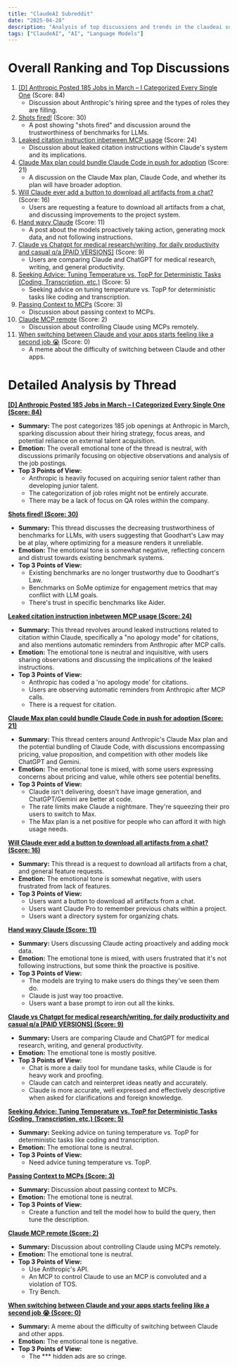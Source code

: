 ```yaml
---
title: "ClaudeAI Subreddit"
date: "2025-04-28"
description: "Analysis of top discussions and trends in the claudeai subreddit"
tags: ["ClaudeAI", "AI", "Language Models"]
---
```


# Overall Ranking and Top Discussions
1.  [[D] Anthropic Posted 185 Jobs in March – I Categorized Every Single One](https://i.redd.it/5n033l82jhxe1.png) (Score: 84)
    *   Discussion about Anthropic's hiring spree and the types of roles they are filling.
2.  [Shots fired!](https://i.redd.it/cykwiszunmxe1.jpeg) (Score: 30)
    *   A post showing "shots fired" and discussion around the trustworthiness of benchmarks for LLMs.
3.  [Leaked citation instruction inbetween MCP usage](https://www.reddit.com/r/ClaudeAI/comments/1k9vddj/leaked_citation_instruction_inbetween_mcp_usage/) (Score: 24)
    *   Discussion about leaked citation instructions within Claude's system and its implications.
4.  [Claude Max plan could bundle Claude Code in push for adoption](https://www.testingcatalog.com/claude-max-plan-could-bundle-claude-code-in-push-for-broader-adoption/) (Score: 21)
    *   A discussion on the Claude Max plan, Claude Code, and whether its plan will have broader adoption.
5.  [Will Claude ever add a button to download all artifacts from a chat?](https://www.reddit.com/r/ClaudeAI/comments/1k9fd0a/will_claude_ever_add_a_button_to_download_all/) (Score: 16)
    *   Users are requesting a feature to download all artifacts from a chat, and discussing improvements to the project system.
6.  [Hand wavy Claude](https://www.reddit.com/r/ClaudeAI/comments/1k9h40i/hand_wavy_claude/) (Score: 11)
    *   A post about the models proactively taking action, generating mock data, and not following instructions.
7.  [Claude vs Chatgpt for medical research/writing, for daily productivity and casual q/a [PAID VERSIONS]](https://www.reddit.com/r/ClaudeAI/comments/1k9tf8t/claude_vs_chatgpt_for_medical_researchwriting_for/) (Score: 9)
    *   Users are comparing Claude and ChatGPT for medical research, writing, and general productivity.
8.  [Seeking Advice: Tuning Temperature vs. TopP for Deterministic Tasks (Coding, Transcription, etc.)](https://www.reddit.com/r/ClaudeAI/comments/1k9l1ne/seeking_advice_tuning_temperature_vs_topp_for/) (Score: 5)
    *   Seeking advice on tuning temperature vs. TopP for deterministic tasks like coding and transcription.
9.  [Passing Context to MCPs](https://www.reddit.com/r/ClaudeAI/comments/1k9ent5/passing_context_to_mcps/) (Score: 3)
    *   Discussion about passing context to MCPs.
10. [Claude MCP remote](https://www.reddit.com/r/ClaudeAI/comments/1k9h5n0/claude_mcp_remote/) (Score: 2)
    *   Discussion about controlling Claude using MCPs remotely.
11. [When switching between Claude and your apps starts feeling like a second job 😭](https://i.redd.it/5i7gtlf9gixe1.png) (Score: 0)
    *   A meme about the difficulty of switching between Claude and other apps.

# Detailed Analysis by Thread
**[[D] Anthropic Posted 185 Jobs in March – I Categorized Every Single One (Score: 84)](https://i.redd.it/5n033l82jhxe1.png)**
*   **Summary:** The post categorizes 185 job openings at Anthropic in March, sparking discussion about their hiring strategy, focus areas, and potential reliance on external talent acquisition.
*   **Emotion:** The overall emotional tone of the thread is neutral, with discussions primarily focusing on objective observations and analysis of the job postings.
*   **Top 3 Points of View:**
    *   Anthropic is heavily focused on acquiring senior talent rather than developing junior talent.
    *   The categorization of job roles might not be entirely accurate.
    *   There may be a lack of focus on QA roles within the company.

**[Shots fired! (Score: 30)](https://i.redd.it/cykwiszunmxe1.jpeg)**
*   **Summary:** This thread discusses the decreasing trustworthiness of benchmarks for LLMs, with users suggesting that Goodhart's Law may be at play, where optimizing for a measure renders it unreliable.
*   **Emotion:** The emotional tone is somewhat negative, reflecting concern and distrust towards existing benchmark systems.
*   **Top 3 Points of View:**
    *   Existing benchmarks are no longer trustworthy due to Goodhart's Law.
    *   Benchmarks on SoMe optimize for engagement metrics that may conflict with LLM goals.
    *   There's trust in specific benchmarks like Aider.

**[Leaked citation instruction inbetween MCP usage (Score: 24)](https://www.reddit.com/r/ClaudeAI/comments/1k9vddj/leaked_citation_instruction_inbetween_mcp_usage/)**
*   **Summary:** This thread revolves around leaked instructions related to citation within Claude, specifically a "no apology mode" for citations, and also mentions automatic reminders from Anthropic after MCP calls.
*   **Emotion:** The emotional tone is neutral and inquisitive, with users sharing observations and discussing the implications of the leaked instructions.
*   **Top 3 Points of View:**
    *   Anthropic has coded a 'no apology mode' for citations.
    *   Users are observing automatic reminders from Anthropic after MCP calls.
    *   There is a request for citation.

**[Claude Max plan could bundle Claude Code in push for adoption (Score: 21)](https://www.testingcatalog.com/claude-max-plan-could-bundle-claude-code-in-push-for-broader-adoption/)**
*   **Summary:** This thread centers around Anthropic's Claude Max plan and the potential bundling of Claude Code, with discussions encompassing pricing, value proposition, and competition with other models like ChatGPT and Gemini.
*   **Emotion:** The emotional tone is mixed, with some users expressing concerns about pricing and value, while others see potential benefits.
*   **Top 3 Points of View:**
    *   Claude isn't delivering, doesn't have image generation, and ChatGPT/Gemini are better at code.
    *   The rate limits make Claude a nightmare. They're squeezing their pro users to switch to Max.
    *    The Max plan is a net positive for people who can afford it with high usage needs.

**[Will Claude ever add a button to download all artifacts from a chat? (Score: 16)](https://www.reddit.com/r/ClaudeAI/comments/1k9fd0a/will_claude_ever_add_a_button_to_download_all/)**
*   **Summary:** This thread is a request to download all artifacts from a chat, and general feature requests.
*   **Emotion:** The emotional tone is somewhat negative, with users frustrated from lack of features.
*   **Top 3 Points of View:**
    *   Users want a button to download all artifacts from a chat.
    *   Users want Claude Pro to remember previous chats within a project.
    *   Users want a directory system for organizing chats.

**[Hand wavy Claude (Score: 11)](https://www.reddit.com/r/ClaudeAI/comments/1k9h40i/hand_wavy_claude/)**
*   **Summary:** Users discussing Claude acting proactively and adding mock data.
*   **Emotion:** The emotional tone is mixed, with users frustrated that it's not following instructions, but some think the proactive is positive.
*   **Top 3 Points of View:**
    *   The models are trying to make users do things they've seen them do.
    *   Claude is just way too proactive.
    *   Users want a base prompt to iron out all the kinks.

**[Claude vs Chatgpt for medical research/writing, for daily productivity and casual q/a [PAID VERSIONS] (Score: 9)](https://www.reddit.com/r/ClaudeAI/comments/1k9tf8t/claude_vs_chatgpt_for_medical_researchwriting_for/)**
*   **Summary:** Users are comparing Claude and ChatGPT for medical research, writing, and general productivity.
*   **Emotion:** The emotional tone is mostly positive.
*   **Top 3 Points of View:**
    *   Chat is more a daily tool for mundane tasks, while Claude is for heavy work and proofing.
    *   Claude can catch and reinterpret ideas neatly and accurately.
    *   Claude is more accurate, well expressed and effectively descriptive when asked for clarifications and foreign knowledge.

**[Seeking Advice: Tuning Temperature vs. TopP for Deterministic Tasks (Coding, Transcription, etc.) (Score: 5)](https://www.reddit.com/r/ClaudeAI/comments/1k9l1ne/seeking_advice_tuning_temperature_vs_topp_for/)**
*   **Summary:** Seeking advice on tuning temperature vs. TopP for deterministic tasks like coding and transcription.
*   **Emotion:** The emotional tone is neutral.
*   **Top 3 Points of View:**
    *   Need advice tuning temperature vs. TopP.

**[Passing Context to MCPs (Score: 3)](https://www.reddit.com/r/ClaudeAI/comments/1k9ent5/passing_context_to_mcps/)**
*   **Summary:** Discussion about passing context to MCPs.
*   **Emotion:** The emotional tone is neutral.
*   **Top 3 Points of View:**
    *   Create a function and tell the model how to build the query, then tune the description.

**[Claude MCP remote (Score: 2)](https://www.reddit.com/r/ClaudeAI/comments/1k9h5n0/claude_mcp_remote/)**
*   **Summary:** Discussion about controlling Claude using MCPs remotely.
*   **Emotion:** The emotional tone is neutral.
*   **Top 3 Points of View:**
    *   Use Anthropic's API.
    *   An MCP to control Claude to use an MCP is convoluted and a violation of TOS.
    *   Try Bench.

**[When switching between Claude and your apps starts feeling like a second job 😭 (Score: 0)](https://i.redd.it/5i7gtlf9gixe1.png)**
*   **Summary:** A meme about the difficulty of switching between Claude and other apps.
*   **Emotion:** The emotional tone is negative.
*   **Top 3 Points of View:**
    *   The *** hidden ads are so cringe.
